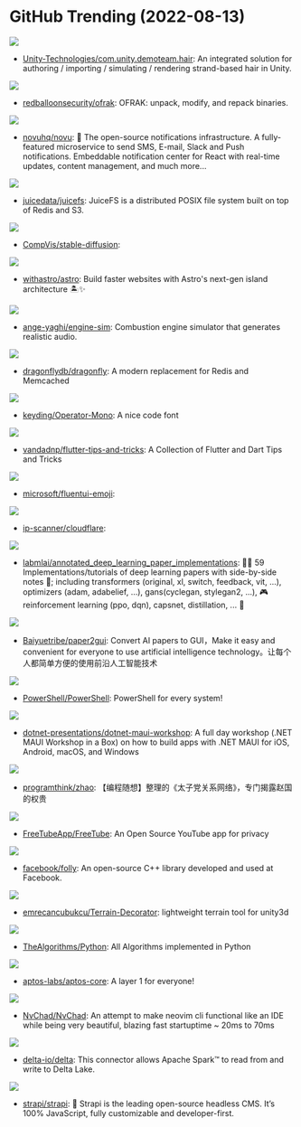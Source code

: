 # GitHub Trending (2022-08-13)

![](https://img.shields.io/badge/C%23-New%2032-green?style=flat-square&logo=appveyor)
- [Unity-Technologies/com.unity.demoteam.hair](https://github.com/Unity-Technologies/com.unity.demoteam.hair): An integrated solution for authoring / importing / simulating / rendering strand-based hair in Unity.

![](https://img.shields.io/badge/Python-New%20158-green?style=flat-square&logo=appveyor)
- [redballoonsecurity/ofrak](https://github.com/redballoonsecurity/ofrak): OFRAK: unpack, modify, and repack binaries.

![](https://img.shields.io/badge/TypeScript-New%20666-green?style=flat-square&logo=appveyor)
- [novuhq/novu](https://github.com/novuhq/novu): 🚀 The open-source notifications infrastructure. A fully-featured microservice to send SMS, E-mail, Slack and Push notifications. Embeddable notification center for React with real-time updates, content management, and much more...

![](https://img.shields.io/badge/Go-New%2083-green?style=flat-square&logo=appveyor)
- [juicedata/juicefs](https://github.com/juicedata/juicefs): JuiceFS is a distributed POSIX file system built on top of Redis and S3.

![](https://img.shields.io/badge/Jupyter%20Notebook-New%20404-green?style=flat-square&logo=appveyor)
- [CompVis/stable-diffusion](https://github.com/CompVis/stable-diffusion): 

![](https://img.shields.io/badge/TypeScript-New%20465-green?style=flat-square&logo=appveyor)
- [withastro/astro](https://github.com/withastro/astro): Build faster websites with Astro's next-gen island architecture 🏝✨

![](https://img.shields.io/badge/C%2B%2B-New%20502-green?style=flat-square&logo=appveyor)
- [ange-yaghi/engine-sim](https://github.com/ange-yaghi/engine-sim): Combustion engine simulator that generates realistic audio.

![](https://img.shields.io/badge/C%2B%2B-New%20323-green?style=flat-square&logo=appveyor)
- [dragonflydb/dragonfly](https://github.com/dragonflydb/dragonfly): A modern replacement for Redis and Memcached

![](https://img.shields.io/badge/none-New%2021-green?style=flat-square&logo=appveyor)
- [keyding/Operator-Mono](https://github.com/keyding/Operator-Mono): A nice code font

![](https://img.shields.io/badge/Dart-New%2053-green?style=flat-square&logo=appveyor)
- [vandadnp/flutter-tips-and-tricks](https://github.com/vandadnp/flutter-tips-and-tricks): A Collection of Flutter and Dart Tips and Tricks

![](https://img.shields.io/badge/none-New%201-green?style=flat-square&logo=appveyor)
- [microsoft/fluentui-emoji](https://github.com/microsoft/fluentui-emoji): 

![](https://img.shields.io/badge/none-New%2027-green?style=flat-square&logo=appveyor)
- [ip-scanner/cloudflare](https://github.com/ip-scanner/cloudflare): 

![](https://img.shields.io/badge/Jupyter%20Notebook-New%2025-green?style=flat-square&logo=appveyor)
- [labmlai/annotated_deep_learning_paper_implementations](https://github.com/labmlai/annotated_deep_learning_paper_implementations): 🧑‍🏫 59 Implementations/tutorials of deep learning papers with side-by-side notes 📝; including transformers (original, xl, switch, feedback, vit, ...), optimizers (adam, adabelief, ...), gans(cyclegan, stylegan2, ...), 🎮 reinforcement learning (ppo, dqn), capsnet, distillation, ... 🧠

![](https://img.shields.io/badge/Jupyter%20Notebook-New%20460-green?style=flat-square&logo=appveyor)
- [Baiyuetribe/paper2gui](https://github.com/Baiyuetribe/paper2gui): Convert AI papers to GUI，Make it easy and convenient for everyone to use artificial intelligence technology。让每个人都简单方便的使用前沿人工智能技术

![](https://img.shields.io/badge/C%23-New%2025-green?style=flat-square&logo=appveyor)
- [PowerShell/PowerShell](https://github.com/PowerShell/PowerShell): PowerShell for every system!

![](https://img.shields.io/badge/C%23-New%2010-green?style=flat-square&logo=appveyor)
- [dotnet-presentations/dotnet-maui-workshop](https://github.com/dotnet-presentations/dotnet-maui-workshop): A full day workshop (.NET MAUI Workshop in a Box) on how to build apps with .NET MAUI for iOS, Android, macOS, and Windows

![](https://img.shields.io/badge/Python-New%2015-green?style=flat-square&logo=appveyor)
- [programthink/zhao](https://github.com/programthink/zhao): 【编程随想】整理的《太子党关系网络》，专门揭露赵国的权贵

![](https://img.shields.io/badge/JavaScript-New%2046-green?style=flat-square&logo=appveyor)
- [FreeTubeApp/FreeTube](https://github.com/FreeTubeApp/FreeTube): An Open Source YouTube app for privacy

![](https://img.shields.io/badge/C%2B%2B-New%2019-green?style=flat-square&logo=appveyor)
- [facebook/folly](https://github.com/facebook/folly): An open-source C++ library developed and used at Facebook.

![](https://img.shields.io/badge/C%23-New%2039-green?style=flat-square&logo=appveyor)
- [emrecancubukcu/Terrain-Decorator](https://github.com/emrecancubukcu/Terrain-Decorator): lightweight terrain tool for unity3d

![](https://img.shields.io/badge/Python-New%20199-green?style=flat-square&logo=appveyor)
- [TheAlgorithms/Python](https://github.com/TheAlgorithms/Python): All Algorithms implemented in Python

![](https://img.shields.io/badge/Rust-New%2031-green?style=flat-square&logo=appveyor)
- [aptos-labs/aptos-core](https://github.com/aptos-labs/aptos-core): A layer 1 for everyone!

![](https://img.shields.io/badge/Lua-New%2048-green?style=flat-square&logo=appveyor)
- [NvChad/NvChad](https://github.com/NvChad/NvChad): An attempt to make neovim cli functional like an IDE while being very beautiful, blazing fast startuptime ~ 20ms to 70ms

![](https://img.shields.io/badge/Scala-New%204-green?style=flat-square&logo=appveyor)
- [delta-io/delta](https://github.com/delta-io/delta): This connector allows Apache Spark™ to read from and write to Delta Lake.

![](https://img.shields.io/badge/JavaScript-New%2024-green?style=flat-square&logo=appveyor)
- [strapi/strapi](https://github.com/strapi/strapi): 🚀 Strapi is the leading open-source headless CMS. It’s 100% JavaScript, fully customizable and developer-first.

